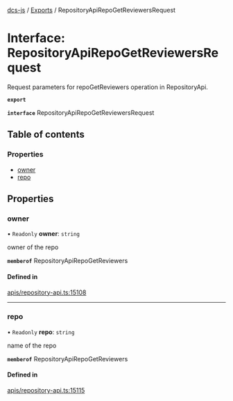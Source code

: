 [dcs-js](../README.md) / [Exports](../modules.md) / RepositoryApiRepoGetReviewersRequest

# Interface: RepositoryApiRepoGetReviewersRequest

Request parameters for repoGetReviewers operation in RepositoryApi.

**`export`**

**`interface`** RepositoryApiRepoGetReviewersRequest

## Table of contents

### Properties

- [owner](RepositoryApiRepoGetReviewersRequest.md#owner)
- [repo](RepositoryApiRepoGetReviewersRequest.md#repo)

## Properties

### <a id="owner" name="owner"></a> owner

• `Readonly` **owner**: `string`

owner of the repo

**`memberof`** RepositoryApiRepoGetReviewers

#### Defined in

[apis/repository-api.ts:15108](https://github.com/unfoldingWord/dcs-js/blob/b29eb7a/apis/repository-api.ts#L15108)

___

### <a id="repo" name="repo"></a> repo

• `Readonly` **repo**: `string`

name of the repo

**`memberof`** RepositoryApiRepoGetReviewers

#### Defined in

[apis/repository-api.ts:15115](https://github.com/unfoldingWord/dcs-js/blob/b29eb7a/apis/repository-api.ts#L15115)
